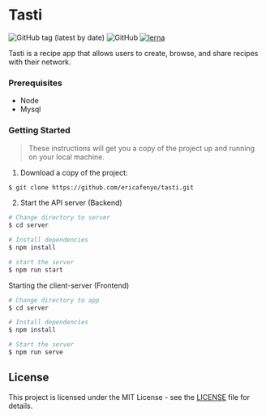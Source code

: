 # Tasti

![GitHub tag (latest by date)](https://img.shields.io/github/v/tag/ericafenyo/tasti?label=version) ![GitHub](https://img.shields.io/github/license/ericafenyo/tasti) [![lerna](https://img.shields.io/badge/maintained%20with-lerna-cc00ff.svg)](https://lerna.js.org/)

Tasti is a recipe app that allows users to create, browse, and share recipes with their network.

### Prerequisites
* Node
* Mysql
  
### Getting Started
> These instructions will get you a copy of the project up and running on your local machine.

1. Download a copy of the project:

```bash
$ git clone https://github.com/ericafenyo/tasti.git
```

2. Start the API server (Backend)
```bash
# Change directory to server
$ cd server

# Install dependencies
$ npm install

# start the server
$ npm run start

```

Starting the client-server (Frontend)
```bash
# Change directory to app
$ cd server

# Install dependencies
$ npm install

# Start the server
$ npm run serve

```

## License
This project is licensed under the MIT License - see the [LICENSE](LICENSE) file for details.

